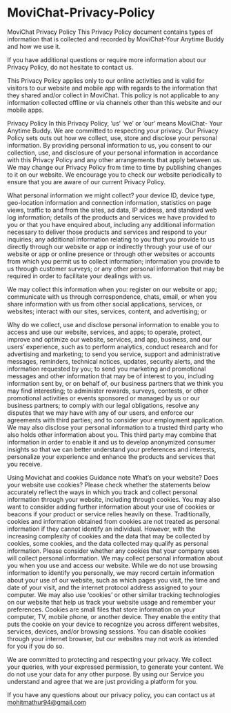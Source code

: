 # MoviChat-Privacy-Policy
MoviChat Privacy Policy
This Privacy Policy document contains types of information that is collected and recorded by MoviChat-Your Anytime Buddy and how we use it.

If you have additional questions or require more information about our Privacy Policy, do not hesitate to contact us.

This Privacy Policy applies only to our online activities and is valid for visitors to our website and mobile app with regards to the information that they shared and/or collect in MoviChat. This policy is not applicable to any information collected offline or via channels other than this website and our mobile apps.

Privacy Policy
In this Privacy Policy, ‘us’ ‘we’ or ‘our’ means MoviChat- Your Anytime Buddy. We are committed to respecting your privacy. Our Privacy Policy sets outs out how we collect, use, store and disclose your personal information. By providing personal information to us, you consent to our collection, use, and disclosure of your personal information in accordance with this Privacy Policy and any other arrangements that apply between us. We may change our Privacy Policy from time to time by publishing changes to it on our website. We encourage you to check our website periodically to ensure that you are aware of our current Privacy Policy.

What personal information we might collect?
your device ID, device type, geo-location information and connection information, statistics on page views, traffic to and from the sites, ad data, IP address, and standard web log information;
details of the products and services we have provided to you or that you have enquired about, including any additional information necessary to deliver those products and services and respond to your inquiries;
any additional information relating to you that you provide to us directly through our website or app or indirectly through your use of our website or app or online presence or through other websites or accounts from which you permit us to collect information; information you provide to us through customer surveys; or any other personal information that may be required in order to facilitate your dealings with us.

We may collect this information when you:
register on our website or app;
communicate with us through correspondence, chats, email, or when you share information with us from other social applications, services, or websites;
interact with our sites, services, content, and advertising; or


Why do we collect, use and disclose personal information
to enable you to access and use our website, services, and apps;
to operate, protect, improve and optimize our website, services, and app, business, and our users’ experience, such as to perform analytics, conduct research and for advertising and marketing; to send you service, support and administrative messages, reminders, technical notices, updates, security alerts, and the information requested by you;
to send you marketing and promotional messages and other information that may be of interest to you, including information sent by, or on behalf of, our business partners that we think you may find interesting;
to administer rewards, surveys, contests, or other promotional activities or events sponsored or managed by us or our business partners;
to comply with our legal obligations, resolve any disputes that we may have with any of our users, and enforce our agreements with third parties; and
to consider your employment application.
We may also disclose your personal information to a trusted third party who also holds other information about you. This third party may combine that information in order to enable it and us to develop anonymized consumer insights so that we can better understand your preferences and interests, personalize your experience and enhance the products and services that you receive.

Using Movichat and cookies
Guidance note What’s on your website? Does your website use cookies? Please check whether the statements below accurately reflect the ways in which you track and collect personal information through your website, including through cookies. You may also want to consider adding further information about your use of cookies or beacons if your product or service relies heavily on these. Traditionally, cookies and information obtained from cookies are not treated as personal information if they cannot identify an individual. However, with the increasing complexity of cookies and the data that may be collected by cookies, some cookies, and the data collected may qualify as personal information. Please consider whether any cookies that your company uses will collect personal information. We may collect personal information about you when you use and access our website. While we do not use browsing information to identify you personally, we may record certain information about your use of our website, such as which pages you visit, the time and date of your visit, and the internet protocol address assigned to your computer. We may also use ‘cookies’ or other similar tracking technologies on our website that help us track your website usage and remember your preferences. Cookies are small files that store information on your computer, TV, mobile phone, or another device. They enable the entity that puts the cookie on your device to recognize you across different websites, services, devices, and/or browsing sessions. You can disable cookies through your internet browser, but our websites may not work as intended for you if you do so.

We are committed to protecting and respecting your privacy. We collect your queries, with your expressed permission, to generate your content. We do not use your data for any other purpose. By using our Service you understand and agree that we are just providing a platform for you.

If you have any questions about our privacy policy, you can contact us at mohitmathur94@gmail.com
